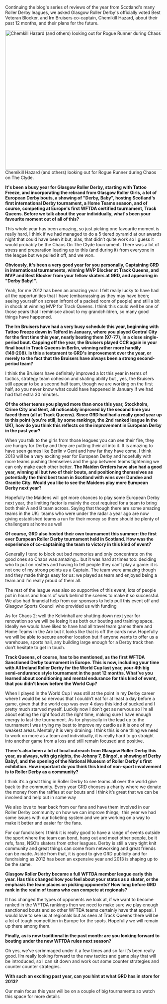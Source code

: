 <html><body><p>Continuing the blog's series of reviews of the year from Scotland's many Roller Derby leagues, we asked Glasgow Roller Derby's officially voted Best Veteran Blocker, and Irn Bruisers co-captain, Chemikill Hazard, about their past 12 months, and their plans for the future.

<a href="http://www.scottishrollerderbyblog.com/posts/2012/12/18/an-interview-with-chemikill-hazard-grds-2012/sony-dsc-11/" rel="attachment wp-att-1982"><img class="size-full wp-image-1982" alt="Chemkill Hazard (and others) looking out for Rogue Runner during Chaos on The Clyde." src="http://www.scottishrollerderbyblog.com/2012/12/dsc06804-001.jpg" width="614" height="448"></a> Chemikill Hazard (and others) looking out for Rogue Runner during Chaos on The Clyde.

<strong>It's been a busy year for Glasgow Roller Derby, starting with Tattoo Freeze, and incorporating the rebrand from Glasgow Roller Girls, a lot of European Derby bouts, a showing of "Derby, Baby", hosting Scotland's first international Derby tournament, a Home Teams season, and of course, competing at Europe's first WFTDA certified tournament, Track Queens. Before we talk about the year individually, what's been your favourite moment out of all of this?</strong>

This whole year has been amazing, so just picking one favourite moment is really hard, I think if we had managed to do a 5 tiered pyramid at our awards night that could have been it but, alas, that didn’t quite work so I guess it would probably be the Chaos On The Clyde tournament. There was a lot of stress and preparation leading up to this (and during it) from everyone in the league but we pulled it off, and we won.

<strong>Obviously, it's been a very good year for you personally, Captaining GRD in international tournaments, winning MVP Blocker at Track Queens, and MVP and Best Blocker from your fellow skaters at GRD, and appearing in "Derby Baby!".</strong>

Yeah, for me 2012 has been an amazing year: I felt really lucky to have had all the opportunities that I have (embarrassing as they may have been; seeing yourself on screen infront of a packed room of people) and still a bit in shock at winning MVP for Track Queens. I think this could well be one of those years that I reminisce about to my grandchildren, so many good things have happened.

<strong> The Irn Bruisers have had a very busy schedule this year, beginning with Tattoo Freeze down in Telford in January, where you played Central City for the first time this year, nearly beating them (97-77), in a close single-period bout. Capping off the year, the Bruisers played CCR again in your final bout in Track Queens in Berlin, winning rather more handily (149:208). Is this a testament to GRD's improvement over the year, or merely to the fact that the Bruisers have always been a strong second-period team?</strong>

I think the Bruisers have definitely improved a lot this year in terms of tactics, strategy team cohesion and skating ability but , yes, the Bruisers still appear to be a second half team, though we are working on the first half, so you never know what could have happened in January if we had had that extra 30 minutes.

<strong>Of the other teams you played more than once this year, Stockholm, Crime City and Gent, all noticeably improved by the second time you faced them (all at Track Queens). Since GRD had had a really good year up to this point (you're still, by some rankings, the 2nd ranked league in the UK), how do you think this reflects on the improvement in European Derby in the past year?</strong>

When you talk to the girls from those leagues you can see their fire, they are hungry for Derby and they are putting their all into it. It is amazing to have seen games like Berlin v Gent and how far they have come. I think 2013 will be a very exciting year for European Derby and hopefully with more teams pushing themselves and the gap between teams tightening we can only make each other better.
<strong>The Maiden Grrders have also had a good year, winning all but two of their bouts, and positioning themselves as potentially the third best team in Scotland with wins over Dundee and Granite City. Would you like to see the Maidens play more European Derby next year? </strong>

Hopefully the Maidens will get more chances to play some European Derby next year, the limiting factor is mainly the cost required for a team to bring both their A and B team across. Saying that though there are some amazing teams in the UK:  teams who were under the radar a year ago are now giving established teams a run for their money so there should be plenty of challengers at home as well

<strong>Of course, GRD also hosted their own tournament this summer: the first ever European Roller Derby tournament held in Scotland. How was the experience of co-captaining the team to victory in this kind of event? </strong>

Generally I tend to block out bad memories and only concentrate on the good ones so Chaos was amazing… but it was hard at times too: deciding who to put on rosters and having to tell people they can’t play a game: it is not one of my strong points as a Captain. The team were amazing though and they made things easy for us: we played as team and enjoyed being a team and I’m really proud of them all.

The rest of the league was also so supportive of this event, lots of people put in hours and hours of work behind the scenes to make it so successful. We also had financial help from our sponsors to help pull this event off and Glasgow Sports Council who provided us with funding

As for Chaos 2: well the Kelvinhall are shutting down next year for renovation so we will be losing it as both our bouting and training space. Ideally we would have liked to have had all travel team games there and Home Teams in the Arc but it looks like that is off the cards now. Hopefully we will be able to secure another location but if anyone wants to offer us a warehouse, sports hall, any building large enough for a Derby track then don’t hesitate to get in touch.

<strong>Track Queens, of course, has to be mentioned, as the first WFTDA Sanctioned Derby tournament in Europe. This is now, including your time with All Ireland Roller Derby for the World Cup last year, your 4th big semi-endurance style tournament in the past 12 months. What’ve you learned about conditioning and mental endurance for this kind of event, that you didn’t know before the World Cup?</strong>

When I played in the World Cup I was still at the point in my Derby career where I would be so nervous that I couldn’t eat for at least a day before a game, given that the world cup was over 4 days this kind of sucked and I pretty much starved myself. Luckily now I don’t get as nervous so I’m all about eating the right food at the right time, making sure I have enough energy to last the tournament. As for physically in the lead up to the tournament I was trying my best to improve my cardio as it is one of my weakest areas. Mentally it is very draining: I think this is one thing we need to work on more as a team and individually, it is really hard to go straight into another game from a loss and still remain focused and positive.

<strong>There's also been a lot of local outreach from Glasgow Roller Derby this year, as always, with gig nights, the Johnny 7, Blingo!, a showing of Derby Baby!, and the opening of the National Museum of Roller Derby's first exhibition. How important do you think this kind of non-sport involvement is to Roller Derby as a community?</strong>

I think it’s a great thing in Roller Derby to see teams all over the world give back to the community. Every year GRD chooses a charity where we donate the money from the raffles at our bouts and I think it’s great that we can be involved and help out in some way

We also love to hear back from our fans and have them involved in our Roller Derby community on how we can improve things;  this year we had some issues with our ticketing system and we are working on a way to make it better and easier for the fans.

For our fundraisers I think it is really good to have a range of events outside the sport where the team can bond, hang out and meet other people, be it refs, fans, NSO’s skaters from other leagues. Derby is still a very tight knit community and great things can come from networking and great friends can be made. Aside from that, it is good to give GRD publicity and for fundraising as 2012 has been an expensive year and 2013 is shaping up to be the same.

<strong>Glasgow Roller Derby became a full WFTDA member league early this year. Has this changed how you feel about your status as a skater, or the emphasis the team places on picking opponents? How long before GRD rank in the realm of teams who can compete at regionals?</strong>

It has changed the types of opponents we look at, if we want to become ranked in the WFTDA rankings then we need to make sure we play enough sanctioned bouts and so other WFTDA teams certainly have that appeal. I would love to see us at regionals but as seen at Track Queens there will be a lot of tough competition in Europe for the spots. Hopefully we will remain up there among them.

<strong>Finally, as is now traditional in the past month: are you looking forward to bouting under the new WFTDA rules next season?</strong>

Oh yes, we’ve scrimmaged under it a few times and so far it’s been really good. I’m really looking forward to the new tactics and game play that will be introduced, so I can sit down and work out some counter strategies and counter counter strategies.

<strong>With such an exciting past year, can you hint at what GRD has in store for 2013?</strong>

Our main focus this year will be on a couple of big tournaments so watch this space for more details</p></body></html>
